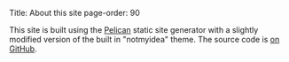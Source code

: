 Title: About this site
page-order: 90

This site is built using the [Pelican](https://blog.getpelican.com/)
static site generator with a slightly modified version of the built in
"notmyidea" theme. The source code is [on
GitHub](https://github.com/nhoffman/portfolio).

